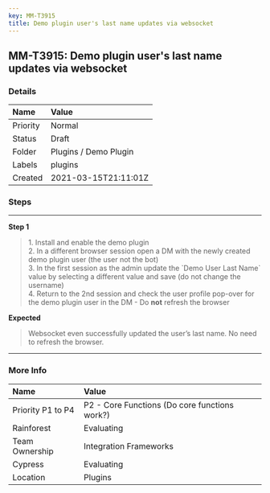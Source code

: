 ```yaml
---
key: MM-T3915
title: Demo plugin user's last name updates via websocket
---
```


## MM-T3915: Demo plugin user's last name updates via websocket

### Details

| Name     | Value                 |
| :------- | :-------------------- |
| Priority | Normal                |
| Status   | Draft                 |
| Folder   | Plugins / Demo Plugin |
| Labels   | plugins               |
| Created  | 2021-03-15T21:11:01Z  |

### Steps

<hr/>

**Step 1**

> <article>1. Install and enable the demo plugin<br>2. In a different browser session open a DM with the newly created demo plugin user (the user not the bot)<br>3. In the first session as the admin update the `Demo User Last Name` value by selecting a different value and save (do not change the username)<br>4. Return to the 2nd session and check the user profile pop-over for the demo plugin user in the DM - Do <strong data-renderer-mark="true">not</strong> refresh the browser</article>

**Expected**

> <article>Websocket even successfully updated the user’s last name. No need to refresh the browser. </article>

<hr/>

### More Info

| Name              | Value                                         |
| :---------------- | :-------------------------------------------- |
| Priority P1 to P4 | P2 - Core Functions (Do core functions work?) |
| Rainforest        | Evaluating                                    |
| Team Ownership    | Integration Frameworks                        |
| Cypress           | Evaluating                                    |
| Location          | Plugins                                       |
